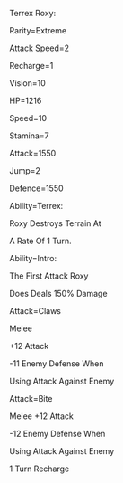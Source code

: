 Terrex Roxy:

Rarity=Extreme

Attack Speed=2

Recharge=1

Vision=10

HP=1216

Speed=10

Stamina=7

Attack=1550

Jump=2

Defence=1550

Ability=Terrex:

Roxy Destroys Terrain At

A Rate Of 1 Turn.

Ability=Intro:

The First Attack Roxy

Does Deals 150% Damage

Attack=Claws

Melee

+12 Attack

-11 Enemy Defense When

Using Attack Against Enemy

Attack=Bite

Melee
+12 Attack

-12 Enemy Defense When

Using Attack Against Enemy

1 Turn Recharge

